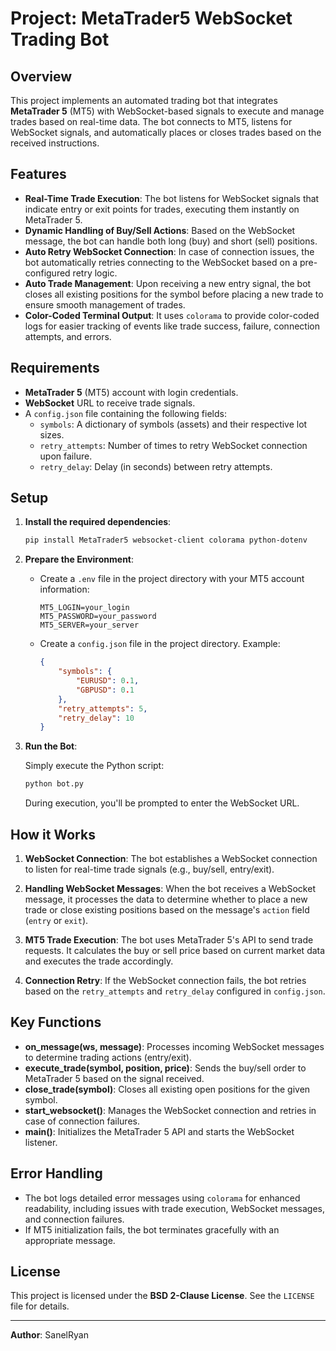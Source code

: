 # Project: MetaTrader5 WebSocket Trading Bot

## Overview

This project implements an automated trading bot that integrates **MetaTrader 5** (MT5) with WebSocket-based signals to execute and manage trades based on real-time data. The bot connects to MT5, listens for WebSocket signals, and automatically places or closes trades based on the received instructions.

## Features

-   **Real-Time Trade Execution**: The bot listens for WebSocket signals that indicate entry or exit points for trades, executing them instantly on MetaTrader 5.
-   **Dynamic Handling of Buy/Sell Actions**: Based on the WebSocket message, the bot can handle both long (buy) and short (sell) positions.
-   **Auto Retry WebSocket Connection**: In case of connection issues, the bot automatically retries connecting to the WebSocket based on a pre-configured retry logic.
-   **Auto Trade Management**: Upon receiving a new entry signal, the bot closes all existing positions for the symbol before placing a new trade to ensure smooth management of trades.
-   **Color-Coded Terminal Output**: It uses `colorama` to provide color-coded logs for easier tracking of events like trade success, failure, connection attempts, and errors.

## Requirements

-   **MetaTrader 5** (MT5) account with login credentials.
-   **WebSocket** URL to receive trade signals.
-   A `config.json` file containing the following fields:
    -   `symbols`: A dictionary of symbols (assets) and their respective lot sizes.
    -   `retry_attempts`: Number of times to retry WebSocket connection upon failure.
    -   `retry_delay`: Delay (in seconds) between retry attempts.

## Setup

1. **Install the required dependencies**:

    ```bash
    pip install MetaTrader5 websocket-client colorama python-dotenv
    ```

2. **Prepare the Environment**:

    - Create a `.env` file in the project directory with your MT5 account information:

        ```
        MT5_LOGIN=your_login
        MT5_PASSWORD=your_password
        MT5_SERVER=your_server
        ```

    - Create a `config.json` file in the project directory. Example:

        ```json
        {
        	"symbols": {
        		"EURUSD": 0.1,
        		"GBPUSD": 0.1
        	},
        	"retry_attempts": 5,
        	"retry_delay": 10
        }
        ```

3. **Run the Bot**:

    Simply execute the Python script:

    ```bash
    python bot.py
    ```

    During execution, you'll be prompted to enter the WebSocket URL.

## How it Works

1. **WebSocket Connection**:
   The bot establishes a WebSocket connection to listen for real-time trade signals (e.g., buy/sell, entry/exit).

2. **Handling WebSocket Messages**:
   When the bot receives a WebSocket message, it processes the data to determine whether to place a new trade or close existing positions based on the message's `action` field (`entry` or `exit`).

3. **MT5 Trade Execution**:
   The bot uses MetaTrader 5's API to send trade requests. It calculates the buy or sell price based on current market data and executes the trade accordingly.

4. **Connection Retry**:
   If the WebSocket connection fails, the bot retries based on the `retry_attempts` and `retry_delay` configured in `config.json`.

## Key Functions

-   **on_message(ws, message)**: Processes incoming WebSocket messages to determine trading actions (entry/exit).
-   **execute_trade(symbol, position, price)**: Sends the buy/sell order to MetaTrader 5 based on the signal received.
-   **close_trade(symbol)**: Closes all existing open positions for the given symbol.
-   **start_websocket()**: Manages the WebSocket connection and retries in case of connection failures.
-   **main()**: Initializes the MetaTrader 5 API and starts the WebSocket listener.

## Error Handling

-   The bot logs detailed error messages using `colorama` for enhanced readability, including issues with trade execution, WebSocket messages, and connection failures.
-   If MT5 initialization fails, the bot terminates gracefully with an appropriate message.

## License

This project is licensed under the **BSD 2-Clause License**. See the `LICENSE` file for details.

---

**Author**: SanelRyan
